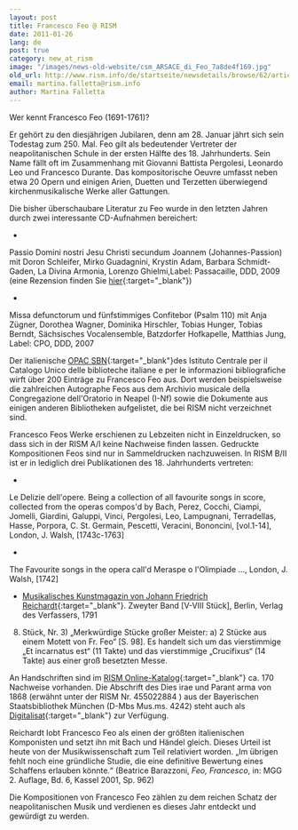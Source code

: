 ```yaml
---
layout: post
title: Francesco Feo @ RISM
date: 2011-01-26
lang: de
post: true
category: new_at_rism
image: "/images/news-old-website/csm_ARSACE_di_Feo_7a8de4f169.jpg"
old_url: http://www.rism.info/de/startseite/newsdetails/browse/62/article/64/francesco-feo-rism.html
email: martina.falletta@rism.info
author: Martina Falletta
---
```


Wer kennt Francesco Feo (1691-1761)?

Er gehört zu den diesjährigen Jubilaren, denn am 28. Januar jährt sich sein Todestag zum 250. Mal. Feo gilt als bedeutender Vertreter der neapolitanischen Schule in der ersten Hälfte des 18. Jahrhunderts. Sein Name fällt oft im Zusammenhang mit Giovanni Battista Pergolesi, Leonardo Leo und Francesco Durante. Das kompositorische Oeuvre umfasst neben etwa 20 Opern und einigen Arien, Duetten und Terzetten überwiegend kirchenmusikalische Werke aller Gattungen.

Die bisher überschaubare Literatur zu Feo wurde in den letzten Jahren durch zwei interessante CD-Aufnahmen bereichert:

-

Passio Domini nostri Jesu Christi secundum Joannem (Johannes-Passion) mit Doron Schleifer, Mirko Guadagnini, Krystin Adam, Barbara Schmidt-Gaden, La Divina Armonia, Lorenzo Ghielmi,Label: Passacaille, DDD, 2009 (eine Rezension finden Sie [hier](http://www.mascellaro.it/node/41795){:target="_blank"})

-

Missa defunctorum und fünfstimmiges Confitebor (Psalm 110) mit Anja Zügner, Dorothea Wagner, Dominika Hirschler, Tobias Hunger, Tobias Berndt, Sächsisches Vocalensemble, Batzdorfer Hofkapelle, Matthias Jung, Label: CPO, DDD, 2007


Der italienische [OPAC SBN](http://opac.sbn.it/opacsbn/opac/iccu/musica.jsp){:target="_blank"}des Istituto Centrale per il Catalogo Unico delle biblioteche italiane e per le informazioni bibliografiche wirft über 200 Einträge zu Francesco Feo aus. Dort werden beispielsweise die zahlreichen Autographe Feos aus dem Archivio musicale della Congregazione dell'Oratorio in Neapel (I-Nf) sowie die Dokumente aus einigen anderen Bibliotheken aufgelistet, die bei RISM nicht verzeichnet sind.

Francesco Feos Werke erschienen zu Lebzeiten nicht in Einzeldrucken, so dass sich in der RISM A/I keine Nachweise finden lassen. Gedruckte Kompositionen Feos sind nur in Sammeldrucken nachzuweisen. In RISM B/II ist er in lediglich drei Publikationen des 18. Jahrhunderts vertreten:

-

Le Delizie dell'opere. Being a collection of all favourite songs in score, collected from the operas compos'd by Bach, Perez, Cocchi, Ciampi, Jomelli, Giardini, Galuppi, Vinci, Pergolesi, Leo, Lampugnani, Terradellas, Hasse, Porpora, C. St. Germain, Pescetti, Veracini, Bononcini, [vol.1-14], London, J. Walsh, [1743c-1763]

-

The Favourite songs in the opera call'd Meraspe o l'Olimpiade …, London, J. Walsh, [1742]

- [Musikalisches Kunstmagazin von Johann Friedrich Reichardt](http://ia700303.us.archive.org/16/items/MusikalischesKunstmagazinBd.21791/ReichardtMusikalischesKunstmagazinB21791_text.pdf){:target="_blank"}. Zweyter Band [V-VIII Stück], Berlin, Verlag des Verfassers, 1791
8. Stück, Nr. 3) „Merkwürdige Stücke großer Meister: a) 2 Stücke aus einem Motett von Fr. Feo“ [S. 98]. Es handelt sich um das vierstimmige „Et incarnatus est“ (11 Takte) und das vierstimmige „Crucifixus“ (14 Takte) aus einer groß besetzten Messe.

An Handschriften sind im [RISM Online-Katalog](http://opac.rism.info/index.php?id=6&L=0&tx_bsbsearch_pi1%5Bquery%5D%5B0%5D=feo+francesco){:target="_blank"} ca. 170 Nachweise vorhanden. Die Abschrift des Dies irae und Parant arma von 1868 (erwähnt unter der RISM Nr. 455022884 ) aus der Bayerischen Staatsbibliothek München (D-Mbs Mus.ms. 4242) steht auch als [Digitalisat](http://daten.digitale-sammlungen.de/~db/bsb00004706/images/){:target="_blank"} zur Verfügung.

Reichardt lobt Francesco Feo als einen der größten italienischen Komponisten und setzt ihn mit Bach und Händel gleich. Dieses Urteil ist heute von der Musikwissenschaft zum Teil relativiert worden. „Im übrigen fehlt noch eine gründliche Studie, die eine definitive Bewertung eines Schaffens erlauben könnte.“ (Beatrice Barazzoni, _Feo, Francesco_, in: MGG 2. Auflage, Bd. 6, Kassel 2001, Sp. 962)

Die Kompositionen von Francesco Feo zählen zu dem reichen Schatz der neapolitanischen Musik und verdienen es dieses Jahr entdeckt und gewürdigt zu werden.